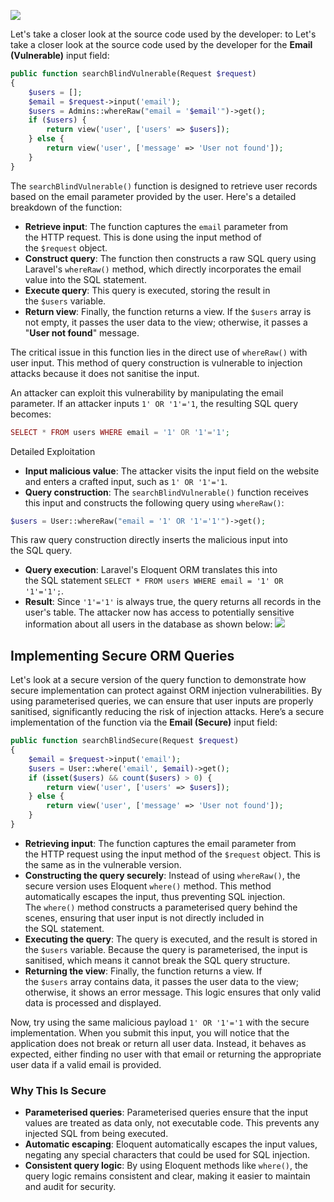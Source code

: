 ![](Pasted%20image%2020250112191848.png)

Let's take a closer look at the source code used by the developer: to Let's take a closer look at the source code used by the developer for the **Email (Vulnerable)** input field:
```php
public function searchBlindVulnerable(Request $request)
{
    $users = [];
    $email = $request->input('email');
    $users = Admins::whereRaw("email = '$email'")->get();
    if ($users) {
        return view('user', ['users' => $users]);
    } else {
        return view('user', ['message' => 'User not found']);
    }
}
```

The `searchBlindVulnerable()` function is designed to retrieve user records based on the email parameter provided by the user. Here's a detailed breakdown of the function:
- **Retrieve input**: The function captures the `email` parameter from the HTTP request. This is done using the input method of the `$request` object.
- **Construct query**: The function then constructs a raw SQL query using Laravel's `whereRaw()` method, which directly incorporates the email value into the SQL statement.
- **Execute query**: This query is executed, storing the result in the `$users` variable.
- **Return view**: Finally, the function returns a view. If the `$users` array is not empty, it passes the user data to the view; otherwise, it passes a "**User not found**" message.

The critical issue in this function lies in the direct use of `whereRaw()` with user input. This method of query construction is vulnerable to injection attacks because it does not sanitise the input.

An attacker can exploit this vulnerability by manipulating the email parameter. If an attacker inputs `1' OR '1'='1`, the resulting SQL query becomes:
```php
SELECT * FROM users WHERE email = '1' OR '1'='1';
```

Detailed Exploitation 
- **Input malicious value**: The attacker visits the input field on the website and enters a crafted input, such as `1' OR '1'='1`.
- **Query construction**: The `searchBlindVulnerable()` function receives this input and constructs the following query using `whereRaw()`:

```php
$users = User::whereRaw("email = '1' OR '1'='1'")->get();
```

This raw query construction directly inserts the malicious input into the SQL query.
- **Query execution**: Laravel's Eloquent ORM translates this into the SQL statement `SELECT * FROM users WHERE email = '1' OR '1'='1';`.
- **Result**: Since `'1'='1'` is always true, the query returns all records in the user's table. The attacker now has access to potentially sensitive information about all users in the database as shown below:
	![](Pasted%20image%2020250112192230.png)

## Implementing Secure ORM Queries
Let's look at a secure version of the query function to demonstrate how secure implementation can protect against ORM injection vulnerabilities. By using parameterised queries, we can ensure that user inputs are properly sanitised, significantly reducing the risk of injection attacks. Here’s a secure implementation of the function via the **Email (Secure)** input field:
``` php
public function searchBlindSecure(Request $request)
{
    $email = $request->input('email');
    $users = User::where('email', $email)->get();
    if (isset($users) && count($users) > 0) {
        return view('user', ['users' => $users]);
    } else {
        return view('user', ['message' => 'User not found']);
    }
}
```

- **Retrieving input**: The function captures the email parameter from the HTTP request using the input method of the `$request` object. This is the same as in the vulnerable version.
- **Constructing the query securely**: Instead of using `whereRaw()`, the secure version uses Eloquent `where()` method. This method automatically escapes the input, thus preventing SQL injection. The `where()` method constructs a parameterised query behind the scenes, ensuring that user input is not directly included in the SQL statement.
- **Executing the query**: The query is executed, and the result is stored in the `$users` variable. Because the query is parameterised, the input is sanitised, which means it cannot break the SQL query structure.
- **Returning the view**: Finally, the function returns a view. If the `$users` array contains data, it passes the user data to the view; otherwise, it shows an error message. This logic ensures that only valid data is processed and displayed.

Now, try using the same malicious payload `1' OR '1'='1` with the secure implementation. When you submit this input, you will notice that the application does not break or return all user data. Instead, it behaves as expected, either finding no user with that email or returning the appropriate user data if a valid email is provided.

### Why This Is Secure
- **Parameterised queries**: Parameterised queries ensure that the input values are treated as data only, not executable code. This prevents any injected SQL from being executed.
- **Automatic escaping**: Eloquent automatically escapes the input values, negating any special characters that could be used for SQL injection.
- **Consistent query logic**: By using Eloquent methods like `where()`, the query logic remains consistent and clear, making it easier to maintain and audit for security.